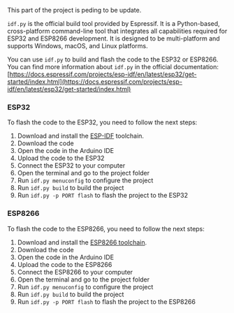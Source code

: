 This part of the project is peding to be update.

`idf.py` is the official build tool provided by Espressif. It is a Python-based, cross-platform command-line tool that integrates all capabilities required for ESP32 and ESP8266 development. It is designed to be multi-platform and supports Windows, macOS, and Linux platforms.

You can use `idf.py` to build and flash the code to the ESP32 or ESP8266. You can find more information about `idf.py` in the official documentation: [https://docs.espressif.com/projects/esp-idf/en/latest/esp32/get-started/index.html](https://docs.espressif.com/projects/esp-idf/en/latest/esp32/get-started/index.html)

### ESP32

To flash the code to the ESP32, you need to follow the next steps:

1. Download and install the [ESP-IDF](https://docs.espressif.com/projects/esp-idf/en/latest/esp32/get-started/index.html#installation-step-by-step) toolchain.
2. Download the code
3. Open the code in the Arduino IDE
4. Upload the code to the ESP32
5. Connect the ESP32 to your computer
6. Open the terminal and go to the project folder
7. Run `idf.py menuconfig` to configure the project
8. Run `idf.py build` to build the project
9. Run `idf.py -p PORT flash` to flash the project to the ESP32

### ESP8266

To flash the code to the ESP8266, you need to follow the next steps:

1. Download and install the [ESP8266 toolchain](https://docs.espressif.com/projects/esp8266-rtos-sdk/en/latest/get-started/index.html#setup-toolchain).
2. Download the code
3. Open the code in the Arduino IDE
4. Upload the code to the ESP8266
5. Connect the ESP8266 to your computer
6. Open the terminal and go to the project folder
7. Run `idf.py menuconfig` to configure the project
8. Run `idf.py build` to build the project
9. Run `idf.py -p PORT flash` to flash the project to the ESP8266
